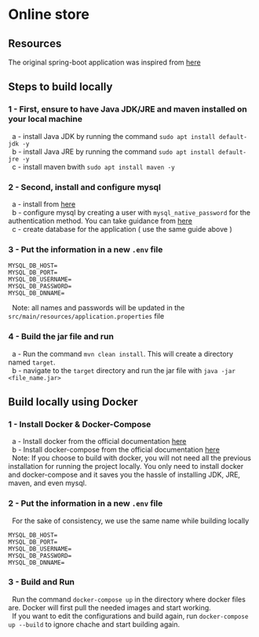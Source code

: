 # Online store

## Resources 
 The original spring-boot application was inspired from [here](https://github.com/springframeworkguru/spring-boot-mysql-example)
## Steps to build locally 
### 1 - First, ensure to have Java JDK/JRE and maven installed on your local machine </br>
&nbsp; a - install Java JDK by running the command `sudo apt install default-jdk -y`</br>
&nbsp; b - install Java JRE by running the command `sudo apt install default-jre -y`</br>
&nbsp; c - install maven bwith `sudo apt install maven -y`</br>
### 2 - Second, install and configure mysql </br>
&nbsp; a - install from [here](https://linuxize.com/post/how-to-install-mysql-on-ubuntu-18-04/) </br>
&nbsp; b - configure mysql by creating a user with `mysql_native_password` for the authentication method. You can take guidance from [here](https://linuxize.com/post/how-to-manage-mysql-databases-and-users-from-the-command-line/#create-a-new-mysql-user-account) </br>
&nbsp; c - create database for the application ( use the same guide above )</br>
### 3 - Put the information in a new `.env` file
```
MYSQL_DB_HOST=
MYSQL_DB_PORT=
MYSQL_DB_USERNAME=
MYSQL_DB_PASSWORD=
MYSQL_DB_DNNAME=
```
&nbsp; Note: all names and passwords will be updated in the `src/main/resources/application.properties` file </br>
### 4 - Build the jar file and run</br>
&nbsp; a - Run the command `mvn clean install`. This will create a directory named `target`.</br>
&nbsp; b - navigate to the `target` directory and run the jar file with `java -jar <file_name.jar>`</br>
## Build locally using Docker 
### 1 - Install Docker & Docker-Compose </br>
&nbsp; a - Install docker from the official documentation [here](https://docs.docker.com/engine/install/ubuntu/) </br>
&nbsp; b - Install docker-compose from the official documentation [here](https://docs.docker.com/compose/install/) </br>
&nbsp; Note: If you choose to build with docker, you will not need all the previous installation for running the project locally. You only need to install docker and docker-compose and it saves you the hassle of installing JDK, JRE, maven, and even mysql.

### 2 - Put the information in a new `.env` file
&nbsp; For the sake of consistency, we use the same name while building locally </br>
```
MYSQL_DB_HOST=
MYSQL_DB_PORT=
MYSQL_DB_USERNAME=
MYSQL_DB_PASSWORD=
MYSQL_DB_DNNAME=
```
### 3 - Build and Run
&nbsp; Run the command `docker-compose up` in the directory where docker files are. Docker will first pull the needed images and start working. </br>
&nbsp; If you want to edit the configurations and build again, run `docker-compose up --build` to ignore chache and start building again. </br>
